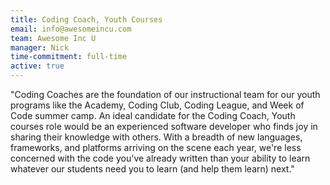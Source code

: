 ```yaml
---
title: Coding Coach, Youth Courses
email: info@awesomeincu.com
team: Awesome Inc U
manager: Nick
time-commitment: full-time
active: true
---
```

"Coding Coaches are the foundation of our instructional team for our youth programs like the Academy, Coding Club, Coding League, and Week of Code summer camp. An ideal candidate for the Coding Coach, Youth courses role would be an experienced software developer who finds joy in sharing their knowledge with others. With a breadth of new languages, frameworks, and platforms arriving on the scene each year, we're less concerned with the code you've already written than your ability to learn whatever our students need you to learn (and help them learn) next."
